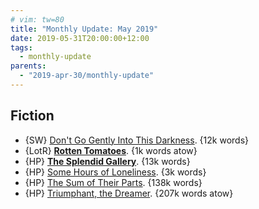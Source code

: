 ```yaml
---
# vim: tw=80
title: "Monthly Update: May 2019"
date: 2019-05-31T20:00:00+12:00
tags:
  - monthly-update
parents:
  - "2019-apr-30/monthly-update"
---
```


## Fiction

 - {SW} [Don't Go Gently Into This Darkness](https://archiveofourown.org/works/13147008). {12k words}
 - {LotR} **[Rotten Tomatoes](https://archiveofourown.org/works/4751576)**. {1k words atow}
 - {HP} **[The Splendid Gallery](https://archiveofourown.org/works/18466207)**. {13k words}
 - {HP} [Some Hours of Loneliness](https://archiveofourown.org/works/18506593). {3k words}
 - {HP} [The Sum of Their Parts](https://archiveofourown.org/works/6334630). {138k words}
 - {HP} [Triumphant, the Dreamer](https://archiveofourown.org/works/10051634). {207k words atow}
